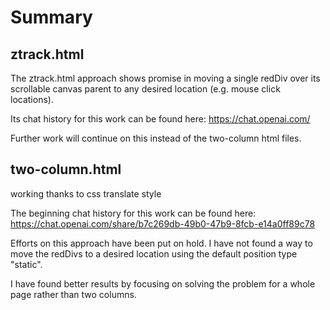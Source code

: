 # Summary

## ztrack.html

The ztrack.html approach shows promise in moving 
a single redDiv over its scrollable canvas parent
to any desired location (e.g. mouse click locations).

Its chat history for this work can be found here:
https://chat.openai.com/

Further work will continue
on this instead of the 
two-column html files.

## two-column.html

working thanks to css translate style

The beginning chat history for this work can be found here:
https://chat.openai.com/share/b7c269db-49b0-47b9-8fcb-e14a0ff89c78

Efforts on this approach have been
put on hold. I have not found a way
to move the redDivs to a desired location 
using the default position type "static". 

I have found better results by focusing on
solving the problem for a whole page rather
than two columns.




